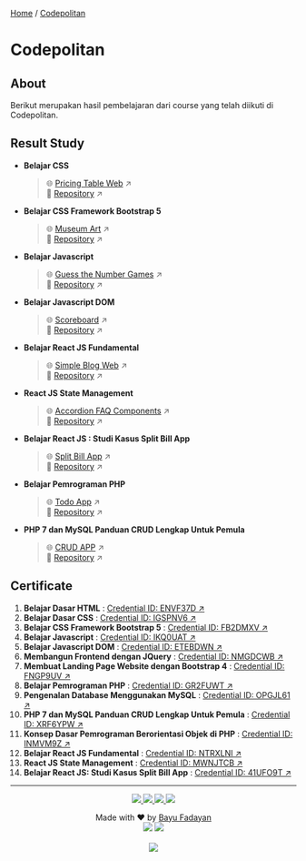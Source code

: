 [Home](https://bayufadayan.github.io/coursework-archive/) / [Codepolitan](https://bayufadayan.github.io/coursework-archive/codepolitan)

# Codepolitan
## About

Berikut merupakan hasil pembelajaran dari course yang telah diikuti di Codepolitan.

## Result Study

- **Belajar CSS**
  > 🌐 [Pricing Table Web](https://bayufadayan.github.io/coursework-archive/codepolitan/belajar-css/) ↗  
  > 📂 [Repository](https://github.com/bayufadayan/coursework-archive/tree/main/codepolitan/belajar-css) ↗

- **Belajar CSS Framework Bootstrap 5**
  > 🌐 [Museum Art](https://bayufadayan.github.io/coursework-archive/codepolitan/belajar-css-framework-bootstrap-5/) ↗  
  > 📂 [Repository](https://github.com/bayufadayan/coursework-archive/tree/main/codepolitan/belajar-css-framework-bootstrap-5) ↗

- **Belajar Javascript**
  > 🌐 [Guess the Number Games](https://bayufadayan.github.io/coursework-archive/codepolitan/belajar-javascript) ↗  
  > 📂 [Repository](https://github.com/bayufadayan/coursework-archive/tree/main/codepolitan/belajar-javascript) ↗

- **Belajar Javascript DOM**
  > 🌐 [Scoreboard](https://bayufadayan.github.io/coursework-archive/codepolitan/belajar-javascript-dom) ↗  
  > 📂 [Repository](https://github.com/bayufadayan/coursework-archive/tree/main/codepolitan/belajar-javascript-dom) ↗

- **Belajar React JS Fundamental**
  > 🌐 [Simple Blog Web](https://react-simple-blog-six.vercel.app/) ↗  
  > 📂 [Repository](https://github.com/bayufadayan/coursework-archive/tree/main/codepolitan/belajar-react-js-fundamental) ↗

- **React JS State Management**
  > 🌐 [Accordion FAQ Components](https://react-faq-components.vercel.app/) ↗  
  > 📂 [Repository](https://github.com/bayufadayan/coursework-archive/tree/main/codepolitan/react-js-state-management) ↗

- **Belajar React JS : Studi Kasus Split Bill App**
  > 🌐 [Split Bill App](https://react-split-bill-app.vercel.app/) ↗  
  > 📂 [Repository](https://github.com/bayufadayan/coursework-archive/tree/main/codepolitan/belajar-react-js-dengan-membuat-aplikasi-split-bill) ↗

- **Belajar Pemrograman PHP**
  > 🌐 [Todo App](https://php-todo-app-phi.vercel.app/) ↗  
  > 📂 [Repository](https://github.com/bayufadayan/coursework-archive/tree/main/codepolitan/belajar-pemrograman-php) ↗

- **PHP 7 dan MySQL Panduan CRUD Lengkap Untuk Pemula**
  > 🌐 [CRUD APP](https://php-crud.bayufadayan.my.id/) ↗  
  > 📂 [Repository](https://github.com/bayufadayan/coursework-archive/tree/main/codepolitan/php7-dan-mysql-panduan-crud-lengkap-untuk-pemula) ↗


## Certificate
1. **Belajar Dasar HTML** : [Credential ID: ENVF37D ↗](https://codepolitan.com/c/ENVF37D)
2. **Belajar Dasar CSS** : [Credential ID: IGSPNV6 ↗](https://codepolitan.com/c/IGSPNV6)
3. **Belajar CSS Framework Bootstrap 5** : [Credential ID: FB2DMXV ↗](https://codepolitan.com/c/FB2DMXV)
4. **Belajar Javascript** : [Credential ID: IKQ0UAT ↗](https://codepolitan.com/c/IKQ0UAT)
5. **Belajar Javascript DOM** : [Credential ID: ETEBDWN ↗](https://codepolitan.com/c/ETEBDWN)
6. **Membangun Frontend dengan JQuery** : [Credential ID: NMGDCWB ↗](https://codepolitan.com/c/NMGDCWB)
7. **Membuat Landing Page Website dengan Bootstrap 4** : [Credential ID: FNGP9UV ↗](https://codepolitan.com/c/FNGP9UV)
8. **Belajar Pemrograman PHP** : [Credential ID: GR2FUWT ↗](https://codepolitan.com/c/GR2FUWT)
9. **Pengenalan Database Menggunakan MySQL** : [Credential ID: OPGJL61 ↗](https://codepolitan.com/c/OPGJL61)
10. **PHP 7 dan MySQL Panduan CRUD Lengkap Untuk Pemula** : [Credential ID: XRF6YPW ↗](https://codepolitan.com/c/XRF6YPW)
11. **Konsep Dasar Pemrograman Berorientasi Objek di PHP** : [Credential ID: INMVM9Z ↗](https://codepolitan.com/c/INMVM9Z)
12. **Belajar React JS Fundamental** : [Credential ID: NTRXLNI ↗](https://codepolitan.com/c/NTRXLNI)
13. **React JS State Management** : [Credential ID: MWNJTCB ↗](https://codepolitan.com/c/MWNJTCB)
14. **Belajar React JS: Studi Kasus Split Bill App** : [Credential ID: 41UFO9T ↗](https://codepolitan.com/c/41UFO9T)


---

<p align="center">
</p>
<p align="center">
    <a href="https://github.com/bayufadayan">
        <img src="https://img.shields.io/badge/GitHub-181717?style=for-the-badge&logo=github&logoColor=white"/>
    </a>
    <a href="https://www.linkedin.com/in/muhamad-bayu-fadayan/">
        <img src="https://img.shields.io/badge/LinkedIn-0A66C2?style=for-the-badge&logo=linkedin&logoColor=white"/>
    </a>
    <a href="https://bayufadayan.my.id/">
        <img src="https://img.shields.io/badge/Portfolio-000000?style=for-the-badge&logo=vercel&logoColor=white"/>
    </a>
    <a href="https://drive.google.com/file/d/1fPClIxWKbeaKyArwL9cSIDmOFeT-tBt2/view?usp=drive_link">
        <img src="https://img.shields.io/badge/CURICULUM VITAE-4285F4?style=for-the-badge&logo=googledrive&logoColor=white"/>
    </a>
</p>

<p align="center">
  Made with ❤️ by <a href="https://github.com/bayufadayan">Bayu Fadayan</a><br/>
  <img src="https://img.shields.io/badge/Year-2025-blue?style=flat-square"/> 
  <img src="https://img.shields.io/badge/Role-Frontend%20Engineer-purple?style=flat-square"/><br/><br/>
  <a href="https://github.com/bayufadayan/coursework-archive/tree/main/codepolitan">
    <img src="https://img.shields.io/badge/Go%20to%20this%20repository-000000?style=flat-square&logo=github&logoColor=white"/>
  </a>
</p>